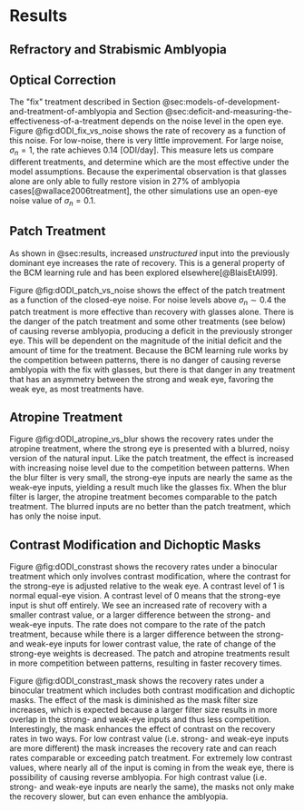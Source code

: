 # Results

## Refractory and Strabismic Amblyopia



## Optical Correction

The "fix" treatment described in Section @sec:models-of-development-and-treatment-of-amblyopia and Section @sec:deficit-and-measuring-the-effectiveness-of-a-treatment depends on the noise level in the open eye.  Figure @fig:dODI_fix_vs_noise shows the rate of recovery as a function of this noise.  For low-noise, there is very little improvement.  For large noise, $\sigma_n=1$, the rate achieves 0.14 [ODI/day].  This measure lets us compare different treatments, and determine which are the most effective under the model assumptions.                Because the experimental observation is that glasses alone are only able to fully restore vision in 27% of amblyopia cases[@wallace2006treatment], the other simulations use an open-eye noise value of $\sigma_n=0.1$.  


## Patch Treatment

As shown in @sec:results, increased *unstructured* input into the previously dominant eye increases the rate of recovery.  This is a general property of the BCM learning rule and has been explored elsewhere[@BlaisEtAl99].


Figure @fig:dODI_patch_vs_noise shows the effect of the patch treatment as a function of the closed-eye noise.   For noise levels above $\sigma_n \sim 0.4$ the patch treatment is more effective than recovery with glasses alone.  There is the danger of the patch treatment and some other treatments (see below) of causing reverse amblyopia, producing a deficit in the previously stronger eye.  This will be dependent on the magnitude of the initial deficit and the amount of time for the treatment.  Because the BCM learning rule works by the competition between patterns, there is no danger of causing reverse amblyopia with the fix with glasses, but there is that danger in any treatment that has an asymmetry between the strong and weak eye, favoring the weak eye, as most treatments have.



## Atropine Treatment

Figure @fig:dODI_atropine_vs_blur shows the recovery rates under the atropine treatment, where the strong eye is presented with a blurred, noisy version of the natural input.  Like the patch treatment, the effect is increased with increasing noise level due to the competition between patterns.  When the blur filter is very small, the strong-eye inputs are nearly the same as the weak-eye inputs, yielding a result much like the glasses fix.  When the blur filter is larger, the atropine treatment becomes comparable to the patch treatment.  The blurred inputs are no better than the patch treatment, which has only the noise input.  


## Contrast Modification and Dichoptic Masks


Figure @fig:dODI_constrast shows the recovery rates under a binocular treatment which only involves contrast modification, where the contrast for the strong-eye is adjusted relative to the weak eye.  A contrast level of 1 is normal equal-eye vision.  A contrast level of 0 means that the strong-eye input is shut off entirely.  We see an increased rate of recovery with a smaller contrast value, or a larger difference between the strong- and weak-eye inputs.  The rate does not compare to the rate of the patch treatment, because while there is a larger difference between the strong- and weak-eye inputs for lower contrast value, the rate of change of the strong-eye weights is decreased.  The patch and atropine treatments result in more competition between patterns, resulting in faster recovery times.

Figure @fig:dODI_constrast_mask shows the recovery rates under a binocular treatment which includes both contrast modification and dichoptic masks.  The effect of the mask is diminished as the mask filter size increases, which is expected because a larger filter size results in more overlap in the strong- and weak-eye inputs and thus less competition.  Interestingly, the mask enhances the effect of contrast on the recovery rates in two ways.  For low contrast value (i.e. strong- and weak-eye inputs are more different) the mask increases the recovery rate and can reach rates comparable or exceeding patch treatment.  For extremely low contrast values, where nearly all of the input is coming in from the weak eye, there is possibility of causing reverse amblyopia.  For high contrast value (i.e. strong- and weak-eye inputs are nearly the same), the masks not only make the recovery slower, but can even enhance the amblyopia.

